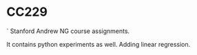 # CC229
`
Stanford Andrew NG course assignments.

It contains python experiments as well.
Adding linear regression.
